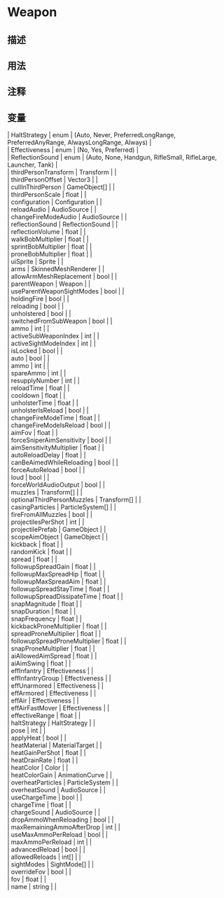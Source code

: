 # Weapon
## 描述

## 用法

## 注释

## 变量
| HaltStrategy | enum | (Auto, Never, PreferredLongRange, PreferredAnyRange, AlwaysLongRange, Always) |  
| Effectiveness | enum | (No, Yes, Preferred) |  
| ReflectionSound | enum | (Auto, None, Handgun, RifleSmall, RifleLarge, Launcher, Tank) |  
| thirdPersonTransform | Transform |  |  
| thirdPersonOffset  | Vector3 |  |  
| cullInThirdPerson | GameObject[] |  |  
| thirdPersonScale  | float |  |  
| configuration | Configuration |  |  
| reloadAudio | AudioSource |  |  
| changeFireModeAudio | AudioSource |  |  
| reflectionSound  | ReflectionSound |  |  
| reflectionVolume  | float |  |  
| walkBobMultiplier  | float |  |  
| sprintBobMultiplier  | float |  |  
| proneBobMultiplier  | float |  |  
| uiSprite | Sprite |  |  
| arms | SkinnedMeshRenderer |  |  
| allowArmMeshReplacement  | bool |  |  
| parentWeapon | Weapon |  |  
| useParentWeaponSightModes | bool |  |  
| holdingFire  | bool |  |  
| reloading  | bool |  |  
| unholstered  | bool |  |  
| switchedFromSubWeapon  | bool |  |  
| ammo | int |  |  
| activeSubWeaponIndex  | int |  |  
| activeSightModeIndex  | int |  |  
| isLocked  | bool |  |  
| auto  | bool |  |  
| ammo  | int |  |  
| spareAmmo  | int |  |  
| resupplyNumber  | int |  |  
| reloadTime  | float |  |  
| cooldown  | float |  |  
| unholsterTime  | float |  |  
| unholsterIsReload  | bool |  |  
| changeFireModeTime  | float |  |  
| changeFireModeIsReload  | bool |  |  
| aimFov  | float |  |  
| forceSniperAimSensitivity  | bool |  |  
| aimSensitivityMultiplier  | float |  |  
| autoReloadDelay  | float |  |  
| canBeAimedWhileReloading  | bool |  |  
| forceAutoReload  | bool |  |  
| loud  | bool |  |  
| forceWorldAudioOutput  | bool |  |  
| muzzles | Transform[] |  |  
| optionalThirdPersonMuzzles | Transform[] |  |  
| casingParticles | ParticleSystem[] |  |  
| fireFromAllMuzzles  | bool |  |  
| projectilesPerShot  | int |  |  
| projectilePrefab | GameObject |  |  
| scopeAimObject | GameObject |  |  
| kickback  | float |  |  
| randomKick  | float |  |  
| spread  | float |  |  
| followupSpreadGain  | float |  |  
| followupMaxSpreadHip  | float |  |  
| followupMaxSpreadAim  | float |  |  
| followupSpreadStayTime  | float |  |  
| followupSpreadDissipateTime  | float |  |  
| snapMagnitude  | float |  |  
| snapDuration  | float |  |  
| snapFrequency  | float |  |  
| kickbackProneMultiplier  | float |  |  
| spreadProneMultiplier  | float |  |  
| followupSpreadProneMultiplier  | float |  |  
| snapProneMultiplier  | float |  |  
| aiAllowedAimSpread  | float |  |  
| aiAimSwing  | float |  |  
| effInfantry  | Effectiveness |  |  
| effInfantryGroup  | Effectiveness |  |  
| effUnarmored  | Effectiveness |  |  
| effArmored  | Effectiveness |  |  
| effAir  | Effectiveness |  |  
| effAirFastMover  | Effectiveness |  |  
| effectiveRange  | float |  |  
| haltStrategy  | HaltStrategy |  |  
| pose  | int |  |  
| applyHeat  | bool |  |  
| heatMaterial | MaterialTarget |  |  
| heatGainPerShot  | float |  |  
| heatDrainRate  | float |  |  
| heatColor | Color |  |  
| heatColorGain | AnimationCurve |  |  
| overheatParticles | ParticleSystem |  |  
| overheatSound | AudioSource |  |  
| useChargeTime  | bool |  |  
| chargeTime  | float |  |  
| chargeSound | AudioSource |  |  
| dropAmmoWhenReloading  | bool |  |  
| maxRemainingAmmoAfterDrop  | int |  |  
| useMaxAmmoPerReload  | bool |  |  
| maxAmmoPerReload  | int |  |  
| advancedReload  | bool |  |  
| allowedReloads | int[] |  |  
| sightModes | SightMode[] |  |  
| overrideFov | bool |  |  
| fov | float |  |  
| name | string |  |  
